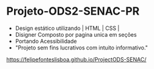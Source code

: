 # Projeto-ODS2-SENAC-PR
- Design estático utilizando | HTML | CSS |
- Disigner Composto por pagina unica em seções
- Portando Acessibilidade  
- "Projeto sem fins lucrativos com intuito informativo."

https://felipefonteslisboa.github.io/ProjectODS-SENAC/
